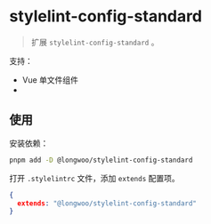# stylelint-config-standard

> 扩展 `stylelint-config-standard` 。

支持：
  - Vue 单文件组件
  - 

## 使用

安装依赖：

```sh
pnpm add -D @longwoo/stylelint-config-standard
```

打开 `.stylelintrc` 文件，添加 `extends` 配置项。

```json
{
  extends: "@longwoo/stylelint-config-standard"
}
```


